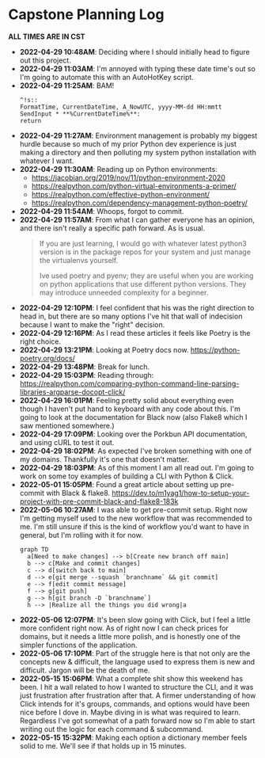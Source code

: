 # Capstone Planning Log

**ALL TIMES ARE IN CST**

* **2022-04-29 10:48AM**: Deciding where I should initially head to figure out
  this project.
* **2022-04-29 11:03AM**: I'm annoyed with typing these date time's out so I'm
  going to automate this with an AutoHotKey script.
* **2022-04-29 11:25AM**: BAM!
  ```
  ^!s::
  FormatTime, CurrentDateTime, A_NowUTC, yyyy-MM-dd HH:mmtt
  SendInput * **%CurrentDateTime%**: 
  return
  ```
* **2022-04-29 11:27AM**: Environment management is probably my biggest hurdle
  because so much of my prior Python dev experience is just making a directory
  and then polluting my system python installation with whatever I want.
* **2022-04-29 11:30AM**: Reading up on Python environments:
  - https://jacobian.org/2019/nov/11/python-environment-2020
  - https://realpython.com/python-virtual-environments-a-primer/
  - https://realpython.com/effective-python-environment/
  - https://realpython.com/dependency-management-python-poetry/
* **2022-04-29 11:54AM**: Whoops, forgot to commit.
* **2022-04-29 11:57AM**: From what I can gather everyone has an opinion, and
  there isn't really a specific path forward. As is usual.
  > If you are just learning, I would go with whatever latest python3 version is
  > in the package repos for your system and just manage the virtualenvs
  > yourself.
  >
  > Ive used poetry and pyenv; they are useful when you are working on python
  > applications that use different python versions. They may introduce unneeded
  > complexity for a beginner. 
* **2022-04-29 12:10PM**: I feel confident that his was the right direction to
  head in, but there are so many options I've hit that wall of indecision
  because I want to make the "right" decision.
* **2022-04-29 12:16PM**: As I read these articles it feels like Poetry is the
  right choice.
* **2022-04-29 13:21PM**: Looking at Poetry docs now.
  https://python-poetry.org/docs/
* **2022-04-29 13:48PM**: Break for lunch.
* **2022-04-29 15:03PM**: Reading through: https://realpython.com/comparing-python-command-line-parsing-libraries-argparse-docopt-click/
* **2022-04-29 16:01PM**: Feeling pretty solid about everything even though I
  haven't put hand to keyboard with any code about this. I'm going to look at
  the documentation for Black now (also Flake8 which I saw mentioned somewhere.)
* **2022-04-29 17:09PM**: Looking over the Porkbun API documentation, and using
  cURL to test it out.
* **2022-04-29 18:02PM**: As expected I've broken something with one of my
  domains. Thankfully it's one that doesn't matter.
* **2022-04-29 18:03PM**: As of this moment I am all read out. I'm going to work
  on some toy examples of building a CLI with Python & Click.
* **2022-05-01 15:05PM**: Found a great article about setting up pre-commit with
  Black & flake8. https://dev.to/m1yag1/how-to-setup-your-project-with-pre-commit-black-and-flake8-183k
* **2022-05-06 10:27AM**: I was able to get pre-commit setup. Right now I'm
  getting myself used to the new workflow that was recommended to me. I'm still
  unsure if this is the kind of workflow you'd want to have in general, but I'm
  rolling with it for now.
  ```mermaid
  graph TD
    a[Need to make changes] --> b[Create new branch off main]
    b --> c[Make and commit changes]
    c --> d[switch back to main]
    d --> e[git merge --squash `branchname` && git commit]
    e --> f[edit commit message]
    f --> g[git push]
    g --> h[git branch -D `branchname`]
    h --> |Realize all the things you did wrong|a
  ```
* **2022-05-06 12:07PM**: It's been slow going with Click, but I feel a little
  more confident right now. As of right now I can check prices for domains, but
  it needs a little more polish, and is honestly one of the simpler functions of
  the application.
* **2022-05-06 17:10PM**: Part of the struggle here is that not only are the
  concepts new & difficult, the language used to express them is new and
  difficult. Jargon will be the death of me.
* **2022-05-15 15:06PM**: What a complete shit show this weekend has been. I hit
  a wall related to how I wanted to structure the CLI, and it was just
  frustration after frustration after that. A firmer understanding of how Click
  intends for it's groups, commands, and options would have been nice before I
  dove in. Maybe diving in is what was required to learn. Regardless I've got
  somewhat of a path forward now so I'm able to start writing out the logic for
  each command & subcommand.
* **2022-05-15 15:32PM**: Making each option a dictionary member feels solid to
  me. We'll see if that holds up in 15 minutes.